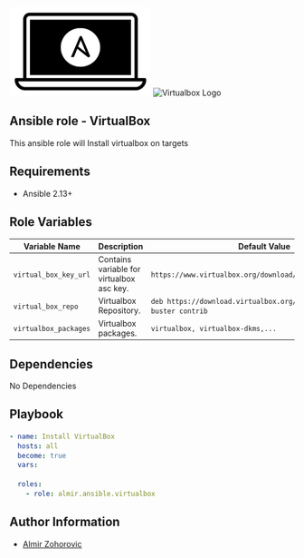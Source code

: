 <img src="https://raw.githubusercontent.com/geerlingguy/mac-dev-playbook/master/files/Mac-Dev-Playbook-Logo.png" width="250" height="156" alt="Playbook Logo" /> <img src="https://upload.wikimedia.org/wikipedia/commons/d/d5/Virtualbox_logo.png" width="250" height="156" alt="Virtualbox Logo" />

## Ansible role - VirtualBox

This ansible role will Install virtualbox on targets

## Requirements

- Ansible 2.13+

## Role Variables

| Variable Name         | Description                                                          | Default Value                                                       |
|-----------------------|----------------------------------------------------------------------|---------------------------------------------------------------------|
| `virtual_box_key_url`  | Contains variable for virtualbox asc key.                           | `https://www.virtualbox.org/download/oracle_vbox_2016.asc` |
| `virtual_box_repo`      | Virtualbox Repository. | `deb https://download.virtualbox.org/virtualbox/debian buster contrib` |
| `virtualbox_packages`      | Virtualbox packages.    | `virtualbox, virtualbox-dkms,...` |


## Dependencies

No Dependencies

## Playbook

```yaml
- name: Install VirtualBox
  hosts: all
  become: true
  vars:

  roles:
    - role: almir.ansible.virtualbox
```

## Author Information

-   [Almir Zohorovic](https://github.com/brcak-zmaj)
